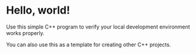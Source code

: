 # Hello, world!

Use this simple C++ program to verify your local development environment works properly.

You can also use this as a template for creating other C++ projects.
